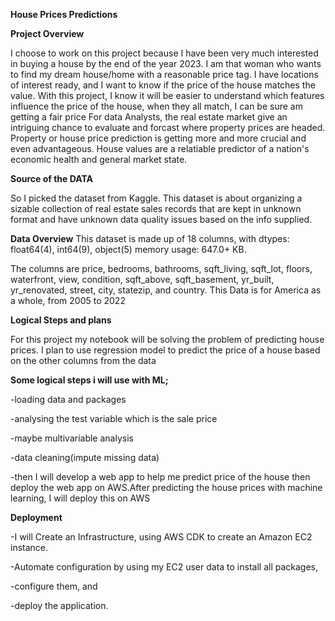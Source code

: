 **House Prices Predictions**

**Project Overview**

I choose to work on this project because I have been very much interested in buying a house by the end of the year 2023.
I am that woman who wants to find my dream house/home with a reasonable price tag. I have locations of interest ready, and I want to know if the price of the house matches the value. With this project, I know it will be easier to understand which features influence the price of the house, when they all match, I can be sure am getting a fair price
For data Analysts, the real estate market give an intriguing chance to evaluate and forcast where property prices are headed.
Property or house price prediction is getting more and more crucial and even advantageous. House values are a relatiable predictor of a nation's economic health and general market state.

**Source of the DATA**

So I picked the dataset from Kaggle. This dataset is about organizing a sizable collection of real estate sales records that are kept in unknown format and have unknown data quality issues based on the info supplied.

**Data Overview**
This dataset is made up of 18 columns, with dtypes: float64(4), int64(9), object(5) memory usage: 647.0+ KB.

The columns are price, bedrooms, bathrooms,	sqft_living, sqft_lot,	floors,	waterfront,	view,	condition,	sqft_above,	sqft_basement,	yr_built,	yr_renovated,	street,	city,	statezip, and country. 
This Data is for America as a whole, from 2005 to 2022

**Logical Steps and plans**

For this project my notebook will be solving the problem of predicting house prices.
I plan to use regression model to predict the price of a house based on the other columns from the data

**Some logical steps i will use with ML;**

-loading data and packages

-analysing the test variable which is the sale price

-maybe multivariable analysis

-data cleaning(impute missing data)

-then I will develop a web app to help me predict price of the house then deploy the web app on AWS.After predicting the house prices with machine learning, I will deploy this on AWS

**Deployment**

-I will Create an Infrastructure, using AWS CDK to create an Amazon EC2 instance.

-Automate configuration by using my EC2 user data to install all packages, 

-configure them, and

-deploy the application.



